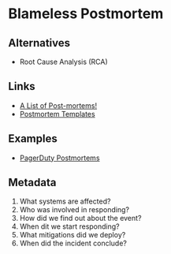 # Blameless Postmortem

<!--
https://www.youtube.com/watch?v=UBe7U2b3tsA

Prevent Toxic Environment
-->

## Alternatives

- Root Cause Analysis (RCA)

## Links

- [A List of Post-mortems!](https://github.com/danluu/post-mortems)
- [Postmortem Templates](https://github.com/dastergon/postmortem-templates)

## Examples

- [PagerDuty Postmortems](https://postmortems.pagerduty.com/)

<!-- ##

- Blameless Culture
- Incident Management-->

## Metadata

1. What systems are affected?
2. Who was involved in responding?
3. How did we find out about the event?
4. When dit we start responding?
5. What mitigations did we deploy?
6. When did the incident conclude?
